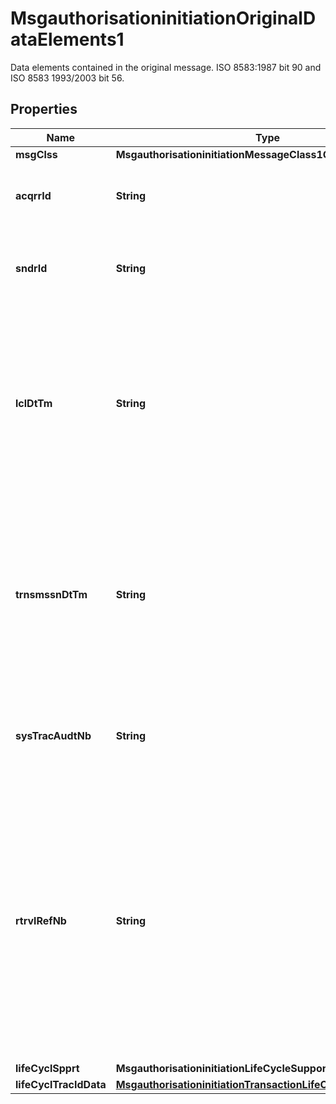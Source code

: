 

# MsgauthorisationinitiationOriginalDataElements1

Data elements contained in the original message. ISO 8583:1987 bit 90 and ISO 8583 1993/2003 bit 56.

## Properties

| Name | Type | Description | Notes |
|------------ | ------------- | ------------- | -------------|
|**msgClss** | **MsgauthorisationinitiationMessageClass1Code** |  |  [optional] |
|**acqrrId** | **String** | The Acquirer ID sent in the original message. |  [optional] |
|**sndrId** | **String** | The Message Sender ID sent in the original message. |  [optional] |
|**lclDtTm** | **String** | The Transaction Date Time (Local) of the original message, which is the local date and time at which the transaction took place at the point of interaction. |  [optional] |
|**trnsmssnDtTm** | **String** | The date and time that the original message was sent to the Mastercard Switch Platform, expressed in Coordinated Universal Time (UTC). |  [optional] |
|**sysTracAudtNb** | **String** | An identifier of the transaction assigned by the message originator. |  [optional] |
|**rtrvlRefNb** | **String** | The Retrieval Reference Number of the original message, which is an identifier of the transaction source document generated by the system retaining it, such as a receipt in an acceptor point-of-sale system. |  [optional] |
|**lifeCyclSpprt** | **MsgauthorisationinitiationLifeCycleSupport1Code** |  |  [optional] |
|**lifeCyclTracIdData** | [**MsgauthorisationinitiationTransactionLifeCycleIdentification1**](MsgauthorisationinitiationTransactionLifeCycleIdentification1.md) |  |  [optional] |



